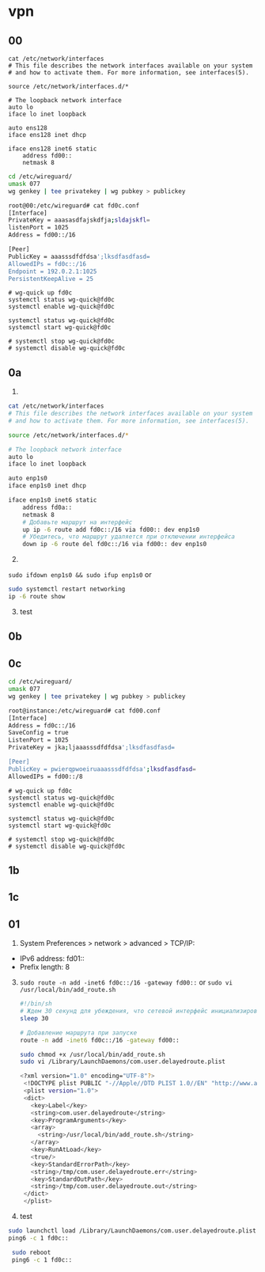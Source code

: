 #  vpn
## 00
```
cat /etc/network/interfaces
# This file describes the network interfaces available on your system
# and how to activate them. For more information, see interfaces(5).

source /etc/network/interfaces.d/*

# The loopback network interface
auto lo
iface lo inet loopback

auto ens128
iface ens128 inet dhcp

iface ens128 inet6 static
    address fd00::
    netmask 8
```
```sh
cd /etc/wireguard/
umask 077
wg genkey | tee privatekey | wg pubkey > publickey
```
```sh
root@00:/etc/wireguard# cat fd0c.conf
[Interface]
PrivateKey = aaasasdfajskdfja;sldajskfl=
listenPort = 1025
Address = fd00::/16

[Peer]
PublicKey = aaasssdfdfdsa';lksdfasdfasd=
AllowedIPs = fd0c::/16
Endpoint = 192.0.2.1:1025
PersistentKeepAlive = 25
```
```
# wg-quick up fd0c
systemctl status wg-quick@fd0c
systemctl enable wg-quick@fd0c

systemctl status wg-quick@fd0c
systemctl start wg-quick@fd0c

# systemctl stop wg-quick@fd0c
# systemctl disable wg-quick@fd0c
```
## 0a
1.
```sh
cat /etc/network/interfaces
# This file describes the network interfaces available on your system
# and how to activate them. For more information, see interfaces(5).

source /etc/network/interfaces.d/*

# The loopback network interface
auto lo
iface lo inet loopback

auto enp1s0
iface enp1s0 inet dhcp

iface enp1s0 inet6 static
    address fd0a::
    netmask 8
    # Добавьте маршрут на интерфейс
    up ip -6 route add fd0c::/16 via fd00:: dev enp1s0
    # Убедитесь, что маршрут удаляется при отключении интерфейса
    down ip -6 route del fd0c::/16 via fd00:: dev enp1s0
```
2.
```sudo ifdown enp1s0 && sudo ifup enp1s0```
or
```sh
sudo systemctl restart networking
ip -6 route show
```
3. test
## 0b

## 0c
```sh
cd /etc/wireguard/
umask 077
wg genkey | tee privatekey | wg pubkey > publickey
```
```sh
root@instance:/etc/wireguard# cat fd00.conf
[Interface]
Address = fd0c::/16
SaveConfig = true
ListenPort = 1025
PrivateKey = jka;ljaaasssdfdfdsa';lksdfasdfasd=

[Peer]
PublicKey = pwierqpwoeiruaaasssdfdfdsa';lksdfasdfasd=
AllowedIPs = fd00::/8
```
```
# wg-quick up fd0c
systemctl status wg-quick@fd0c
systemctl enable wg-quick@fd0c

systemctl status wg-quick@fd0c
systemctl start wg-quick@fd0c

# systemctl stop wg-quick@fd0c
# systemctl disable wg-quick@fd0c
```
## 1b

## 1c

## 01
1. System Preferences > network > advanced > TCP/IP:
-  IPv6 address: fd01::
-  Prefix length: 8
3. ```sudo route -n add -inet6 fd0c::/16 -gateway fd00::```
   or
   ```sudo vi /usr/local/bin/add_route.sh```
   ```sh
   #!/bin/sh
   # Ждем 30 секунд для убеждения, что сетевой интерфейс инициализирован
   sleep 30

   # Добавление маршрута при запуске
   route -n add -inet6 fd0c::/16 -gateway fd00::   
   ```
   ```sh
   sudo chmod +x /usr/local/bin/add_route.sh
   sudo vi /Library/LaunchDaemons/com.user.delayedroute.plist
   ```
   ```sh
   <?xml version="1.0" encoding="UTF-8"?>
    <!DOCTYPE plist PUBLIC "-//Apple//DTD PLIST 1.0//EN" "http://www.apple.com/DTDs/PropertyList-1.0.dtd">
    <plist version="1.0">
    <dict>
      <key>Label</key>
      <string>com.user.delayedroute</string>
      <key>ProgramArguments</key>
      <array>
        <string>/usr/local/bin/add_route.sh</string>
      </array>
      <key>RunAtLoad</key>
      <true/>
      <key>StandardErrorPath</key>
      <string>/tmp/com.user.delayedroute.err</string>
      <key>StandardOutPath</key>
      <string>/tmp/com.user.delayedroute.out</string>
    </dict>
    </plist>
   ```
  5. test
  ```sh
  sudo launchctl load /Library/LaunchDaemons/com.user.delayedroute.plist
  ping6 -c 1 fd0c::
  ```
  ```sh
   sudo reboot
   ping6 -c 1 fd0c::
  ```
